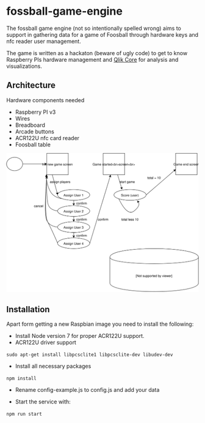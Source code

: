 # fossball-game-engine

The fossball game engine (not so intentionally spelled wrong) aims to support in gathering data for a
game of Foosball through hardware keys and nfc reader user management.

The game is written as a hackaton (beware of ugly code) to get to know Raspberry PIs hardware management and
[Qlik Core](https://core.qlik.com/) for analysis and visualizations. 

## Architecture

Hardware components needed
* Raspberry PI v3
* Wires
* Breadboard
* Arcade buttons
* ACR122U nfc card reader 
* Foosball table

![statemachine](./fossball.svg)

## Installation

Apart form getting a new Raspbian image you need to install the following:

* Install Node version 7 for proper ACR122U support.
* ACR122U driver support

`sudo apt-get install libpcsclite1 libpcsclite-dev libudev-dev`

* Install all necessary packages
 
 `npm install` 

* Rename config-example.js to config.js and add your data

* Start the service with: 

`npm run start`

